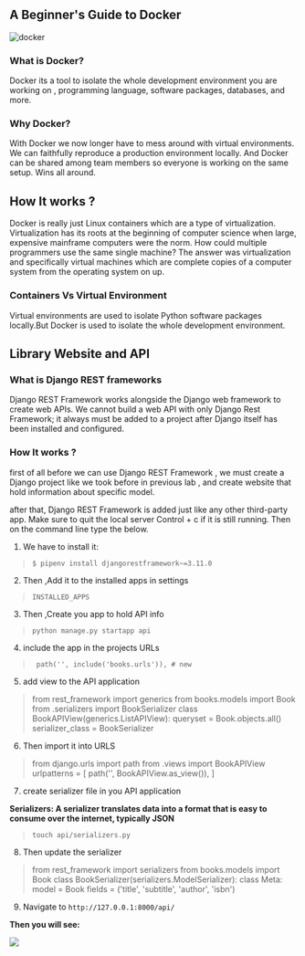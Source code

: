 ## A Beginner's Guide to Docker
![docker](https://docs.docker.com/engine/images/architecture.svg)

### What is Docker?

Docker its a tool to isolate the whole development environment you are working on , programming language, software packages, databases, and more.

### Why Docker?

With Docker we now longer have to mess around with virtual environments. We can faithfully reproduce a production environment locally. And Docker can be shared among team members so everyone is working on the same setup. Wins all around.

## How It works ?
Docker is really just Linux containers which are a type of virtualization.
Virtualization has its roots at the beginning of computer science when large, expensive mainframe computers were the norm. How could multiple programmers use the same single machine? The answer was virtualization and specifically virtual machines which are complete copies of a computer system from the operating system on up.


### Containers Vs Virtual Environment
Virtual environments are used to isolate Python software packages locally.But Docker is used to isolate the whole development environment.


## Library Website and API

### What is Django REST frameworks
Django REST Framework works alongside the Django web framework to create web APIs. We cannot build a web API with only Django Rest Framework; it always must be added to a project after Django itself has been installed and configured.

### How It works ?

first of all before we can use Django REST Framework , we must create a Django project like we took before in previous lab , and create website that hold information about specific model.

after that, Django REST Framework is added just like any other third-party app. Make sure to quit the local server Control + c if it is still running. Then on the command line type the below.


1. We have to install it: 

>`$ pipenv install djangorestframework~=3.11.0`

2. Then ,Add it to the installed apps in settings

>`INSTALLED_APPS`


3. Then ,Create you app to hold API info

>`python manage.py startapp api`

4. include the app in the projects URLs

>` path('', include('books.urls')), # new`

5. add view to the API application 

>from rest_framework import generics
from books.models import Book
from .serializers import BookSerializer
class BookAPIView(generics.ListAPIView):
    queryset = Book.objects.all()
    serializer_class = BookSerializer


6. Then import it into URLS 


>from django.urls import path
from .views import BookAPIView
urlpatterns = [
    path('', BookAPIView.as_view()),
]

7. create serializer file in you API application

**Serializers: A serializer translates data into a format that is easy to consume over the internet, typically JSON**

>`touch api/serializers.py`


8. Then update the serializer



>from rest_framework import serializers
from books.models import Book
class BookSerializer(serializers.ModelSerializer):
    class Meta:
        model = Book
        fields = ('title', 'subtitle', 'author', 'isbn')


9. Navigate to `http://127.0.0.1:8000/api/`

**Then you will see:**

![](https://djangoforapis.com/assets/images/02_book_api.png)






